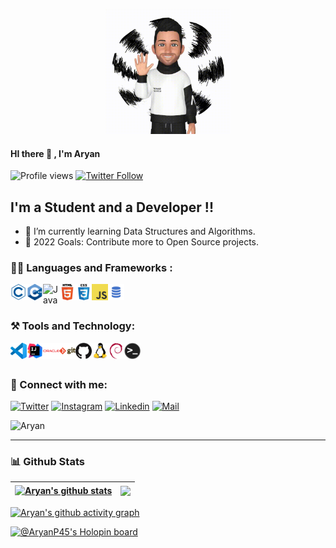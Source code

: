  
<p align="center">
  <img src="https://raw.githubusercontent.com/AryanP45/AryanP45/master/hello.gif" height="200" />
</p>

 #### HI there :wave: , I'm Aryan 

 ![Profile views](https://gpvc.arturio.dev/AryanP45)
 [![Twitter Follow](https://img.shields.io/twitter/follow/Patil_Aryan?color=1DA1F2&logo=twitter&style=for-the-badge)](https://twitter.com/intent/follow?original_referer=https%3A%2F%2Fgithub.com%2FcodeSTACKr&screen_name=Patil_Aryan_)

 ## I'm a Student and a Developer !!

- 🌱 I’m currently learning Data Structures and Algorithms.
- 🥅 2022 Goals: Contribute more to Open Source projects.

 ### 	:man_technologist: Languages and Frameworks :

<img align="left" alt="HTML5" width="26px" src="https://raw.githubusercontent.com/devicons/devicon/master/icons/c/c-line.svg" />
<img align="left" alt="cplusplus" width="26px" src="https://raw.githubusercontent.com/devicons/devicon/master/icons/cplusplus/cplusplus-original.svg" />
<img align="left" alt="Java" width="26px" src="https://raw.githubusercontent.com/abranhe/programming-languages-logos/master/src/java/java_24x24.png" />
<img align="left" alt="HTML5" width="26px" src="https://raw.githubusercontent.com/github/explore/80688e429a7d4ef2fca1e82350fe8e3517d3494d/topics/html/html.png" />
<img align="left" alt="CSS3" width="26px" src="https://raw.githubusercontent.com/github/explore/80688e429a7d4ef2fca1e82350fe8e3517d3494d/topics/css/css.png" />
<img align="left" alt="JavaScript" width="26px" src="https://raw.githubusercontent.com/github/explore/80688e429a7d4ef2fca1e82350fe8e3517d3494d/topics/javascript/javascript.png" />
<img align="left" alt="SQL" width="26px" src="https://raw.githubusercontent.com/github/explore/80688e429a7d4ef2fca1e82350fe8e3517d3494d/topics/sql/sql.png" />

<br><br>

### :hammer_and_pick: Tools and Technology:

<img align="left" alt="Visual Studio Code" width="26px" src="https://raw.githubusercontent.com/github/explore/80688e429a7d4ef2fca1e82350fe8e3517d3494d/topics/visual-studio-code/visual-studio-code.png" />
<img align="left" alt="IntelliJ Idea" width="26px" src="https://raw.githubusercontent.com/devicons/devicon/master/icons/intellij/intellij-original.svg" />
<img align="left" alt="Oracle" width="26px" src="https://raw.githubusercontent.com/devicons/devicon/master/icons/oracle/oracle-original.svg" />
<img align="left" alt="Git" width="26px" src="https://raw.githubusercontent.com/github/explore/80688e429a7d4ef2fca1e82350fe8e3517d3494d/topics/git/git.png" />
<img align="left" alt="GitHub" width="26px" src="https://raw.githubusercontent.com/github/explore/78df643247d429f6cc873026c0622819ad797942/topics/github/github.png" />
<img align="left" alt="Linux" width="26px" src="https://raw.githubusercontent.com/devicons/devicon/master/icons/linux/linux-original.svg" />
<img align="left" alt="Debian" width="26px" src="https://raw.githubusercontent.com/devicons/devicon/master/icons/debian/debian-original.svg" />
<img align="left" alt="Terminal" width="26px" src="https://raw.githubusercontent.com/github/explore/80688e429a7d4ef2fca1e82350fe8e3517d3494d/topics/terminal/terminal.png" />

<br><br>

### :link: Connect with me:

[![Twitter](https://img.shields.io/badge/-Twitter-black?style=for-the-badge&logo=twitter)](https://twitter.com/Patil_Aryan_)
[![Instagram](https://img.shields.io/badge/-Instagram-black?style=for-the-badge&logo=instagram)](https://instagram.com/aryan_45910)
[![Linkedin](https://img.shields.io/badge/-LinkedIn-black?style=for-the-badge&logo=Linkedin)](https://www.linkedin.com/in/aryan-patil-390303206)
[![Mail](https://img.shields.io/badge/-Say%20Hi!-black?style=for-the-badge&logo=gmail)](mailto:aryanitinpatil@gmail.com)

[twitter]: https://twitter.com/Patil_Aryan_
[instagram]: https://instagram.com/aryan_45910
[linkedin]: https://www.linkedin.com/in/aryan-patil-390303206

<p><img src="https://github-profile-trophy.vercel.app/?username=AryanP45&row=1&margin-w=15&margin-h=15&theme=darkhub" alt="Aryan" /></p>
<hr>

### 📊 Github Stats

| <a href="https://github.com/anuraghazra/github-readme-stats"><img align="center" src="https://github-readme-stats.vercel.app/api?username=AryanP45&count_private=true&show_icons=true&include_all_commits=true&theme=github_dark&hide_border=true" alt="Aryan's github stats" /></a> | <a href="https://github.com/anuraghazra/github-readme-stats"><img align="center" src="https://github-readme-stats.vercel.app/api/top-langs/?username=AryanP45&layout=compact&theme=github_dark&hide_border=true" /></a> |
| ------------- | ------------- |

[Link for more themes]: # (https://github.com/Ashutosh00710/github-readme-activity-graph)
[![Aryan's github activity graph](https://activity-graph.herokuapp.com/graph?username=AryanP45&theme=github-dark)](https://github.com/AryanP45)

[![@AryanP45's Holopin board](https://holopin.io/api/user/board?user=aryanp45)](https://holopin.io/@aryanp45)
